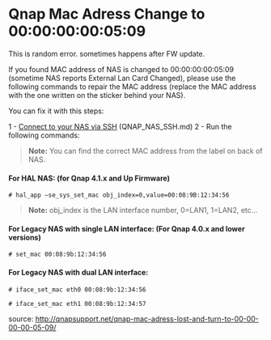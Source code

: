 # Qnap Mac Adress Change to 00:00:00:00:05:09 
This is random error. sometimes happens after FW update. 

If you found MAC address of NAS is changed to 00:00:00:00:05:09 (sometime NAS reports External Lan Card Changed), please use the following commands to repair the MAC address (replace the MAC address with the one written on the sticker behind your NAS).

You can fix it with this steps:

1 - [Connect to your NAS via SSH](https://www.qnap.com/en/how-to/faq/article/how-do-i-access-my-qnap-nas-using-ssh) (QNAP_NAS_SSH.md)
2 - Run the following commands:

> **Note:**  You can find the correct MAC address from the label on back of NAS.

#### For HAL NAS: (for Qnap 4.1.x and Up Firmware)  

    # hal_app –se_sys_set_mac obj_index=0,value=00:08:9B:12:34:56

> **Note:** obj_index is the LAN interface number, 0=LAN1, 1=LAN2, etc…

#### For Legacy NAS with single LAN interface: (For Qnap 4.0.x and lower versions)

    # set_mac 00:08:9b:12:34:56

#### For Legacy NAS with dual LAN interface:

    # iface_set_mac eth0 00:08:9b:12:34:56

    # iface_set_mac eth1 00:08:9b:12:34:57






source:
http://qnapsupport.net/qnap-mac-adress-lost-and-turn-to-00-00-00-00-05-09/




